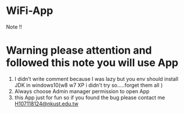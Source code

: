 # WiFi-App

Note !!

Warning please attention and followed this note you will use App
================================================================================

1. I didn’t write  comment because I was lazy but you env should install JDK in windows10(w8 w7 XP i didn't try so.....forget them all )
2. Always choose Admin manager permission to open App
3. this App just for fun so if you found the bug please contact me  H107118124@nkust.edu.tw
